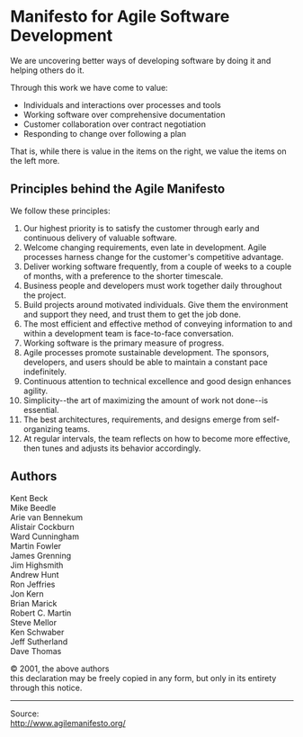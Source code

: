 # Manifesto for Agile Software Development

We are uncovering better ways of developing software by doing it and helping others do it.

Through this work we have come to value:

- Individuals and interactions over processes and tools
- Working software over comprehensive documentation
- Customer collaboration over contract negotiation
- Responding to change over following a plan

That is, while there is value in the items on the right, we value the items on the left more.

## Principles behind the Agile Manifesto

We follow these principles:

1. Our highest priority is to satisfy the customer through early and continuous delivery of valuable software.
2. Welcome changing requirements, even late in development. Agile processes harness change for the customer's competitive advantage.
3. Deliver working software frequently, from a couple of weeks to a couple of months, with a preference to the shorter timescale.
4. Business people and developers must work together daily throughout the project.
5. Build projects around motivated individuals. Give them the environment and support they need, and trust them to get the job done.
6. The most efficient and effective method of conveying information to and within a development team is face-to-face conversation.
7. Working software is the primary measure of progress.
8. Agile processes promote sustainable development. The sponsors, developers, and users should be able to maintain a constant pace indefinitely.
9. Continuous attention to technical excellence and good design enhances agility.
10. Simplicity--the art of maximizing the amount of work not done--is essential.
11. The best architectures, requirements, and designs emerge from self-organizing teams.
12. At regular intervals, the team reflects on how to become more effective, then tunes and adjusts its behavior accordingly.

## Authors

Kent Beck    
Mike Beedle    
Arie van Bennekum    
Alistair Cockburn    
Ward Cunningham    
Martin Fowler    
James Grenning    
Jim Highsmith    
Andrew Hunt    
Ron Jeffries    
Jon Kern    
Brian Marick    
Robert C. Martin    
Steve Mellor    
Ken Schwaber    
Jeff Sutherland    
Dave Thomas    

© 2001, the above authors    
this declaration may be freely copied in any form, 
but only in its entirety through this notice. 

----

Source:    
http://www.agilemanifesto.org/